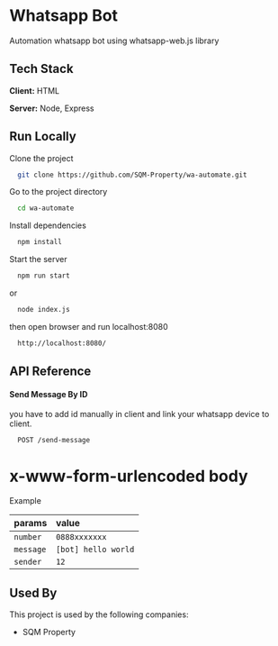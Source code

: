 # Whatsapp Bot

Automation whatsapp bot using whatsapp-web.js library

## Tech Stack

**Client:** HTML

**Server:** Node, Express

## Run Locally

Clone the project

```bash
  git clone https://github.com/SQM-Property/wa-automate.git
```

Go to the project directory

```bash
  cd wa-automate
```

Install dependencies

```bash
  npm install
```

Start the server

```bash
  npm run start
```

or

```bash
  node index.js
```

then open browser and run localhost:8080

```bash
  http://localhost:8080/
```

## API Reference

#### Send Message By ID

you have to add id manually in client and link your whatsapp device to client.

```http
  POST /send-message
```

# x-www-form-urlencoded body

Example

| params    | value               |
| :-------- | :------------------ |
| `number`  | `0888xxxxxxx`       |
| `message` | `[bot] hello world` |
| `sender`  | `12`                |

## Used By

This project is used by the following companies:

- SQM Property
